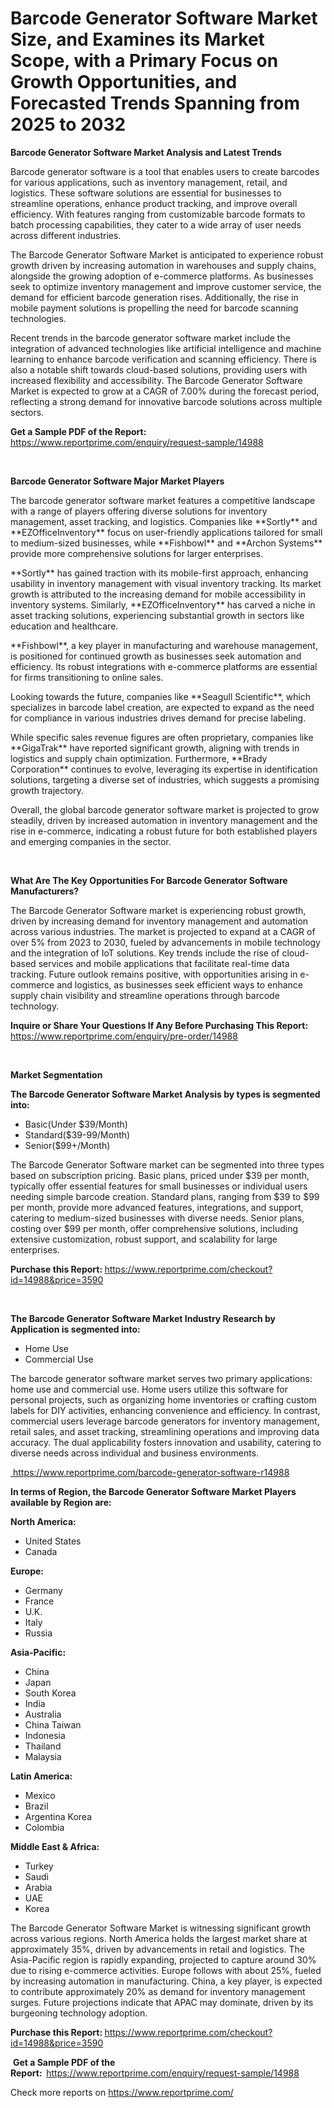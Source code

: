 <p><h1>Barcode Generator Software Market Size, and Examines its Market Scope, with a Primary Focus on Growth Opportunities, and Forecasted Trends Spanning from 2025 to 2032</h1></p><p><strong>Barcode Generator Software Market Analysis and Latest Trends</strong></p>
<p><p>Barcode generator software is a tool that enables users to create barcodes for various applications, such as inventory management, retail, and logistics. These software solutions are essential for businesses to streamline operations, enhance product tracking, and improve overall efficiency. With features ranging from customizable barcode formats to batch processing capabilities, they cater to a wide array of user needs across different industries.</p><p>The Barcode Generator Software Market is anticipated to experience robust growth driven by increasing automation in warehouses and supply chains, alongside the growing adoption of e-commerce platforms. As businesses seek to optimize inventory management and improve customer service, the demand for efficient barcode generation rises. Additionally, the rise in mobile payment solutions is propelling the need for barcode scanning technologies.</p><p>Recent trends in the barcode generator software market include the integration of advanced technologies like artificial intelligence and machine learning to enhance barcode verification and scanning efficiency. There is also a notable shift towards cloud-based solutions, providing users with increased flexibility and accessibility. The Barcode Generator Software Market is expected to grow at a CAGR of 7.00% during the forecast period, reflecting a strong demand for innovative barcode solutions across multiple sectors.</p></p>
<p><strong>Get a Sample PDF of the Report:&nbsp;</strong> <a href="https://www.reportprime.com/enquiry/request-sample/14988?utm_campaign=2314&utm_medium=2&utm_source=Github&utm_content=ia&utm_term=20032025&utm_id=barcode-generator-software">https://www.reportprime.com/enquiry/request-sample/14988</a></p>
<p>&nbsp;</p>
<p><strong>Barcode Generator Software Major Market Players</strong></p>
<p><p>The barcode generator software market features a competitive landscape with a range of players offering diverse solutions for inventory management, asset tracking, and logistics. Companies like **Sortly** and **EZOfficeInventory** focus on user-friendly applications tailored for small to medium-sized businesses, while **Fishbowl** and **Archon Systems** provide more comprehensive solutions for larger enterprises.</p><p>**Sortly** has gained traction with its mobile-first approach, enhancing usability in inventory management with visual inventory tracking. Its market growth is attributed to the increasing demand for mobile accessibility in inventory systems. Similarly, **EZOfficeInventory** has carved a niche in asset tracking solutions, experiencing substantial growth in sectors like education and healthcare.</p><p>**Fishbowl**, a key player in manufacturing and warehouse management, is positioned for continued growth as businesses seek automation and efficiency. Its robust integrations with e-commerce platforms are essential for firms transitioning to online sales.</p><p>Looking towards the future, companies like **Seagull Scientific**, which specializes in barcode label creation, are expected to expand as the need for compliance in various industries drives demand for precise labeling.</p><p>While specific sales revenue figures are often proprietary, companies like **GigaTrak** have reported significant growth, aligning with trends in logistics and supply chain optimization. Furthermore, **Brady Corporation** continues to evolve, leveraging its expertise in identification solutions, targeting a diverse set of industries, which suggests a promising growth trajectory.</p><p>Overall, the global barcode generator software market is projected to grow steadily, driven by increased automation in inventory management and the rise in e-commerce, indicating a robust future for both established players and emerging companies in the sector.</p></p>
<p>&nbsp;</p>
<p><strong>What Are The Key Opportunities For Barcode Generator Software Manufacturers?</strong></p>
<p><p>The Barcode Generator Software market is experiencing robust growth, driven by increasing demand for inventory management and automation across various industries. The market is projected to expand at a CAGR of over 5% from 2023 to 2030, fueled by advancements in mobile technology and the integration of IoT solutions. Key trends include the rise of cloud-based services and mobile applications that facilitate real-time data tracking. Future outlook remains positive, with opportunities arising in e-commerce and logistics, as businesses seek efficient ways to enhance supply chain visibility and streamline operations through barcode technology.</p></p>
<p><strong>Inquire or Share Your Questions If Any Before Purchasing This Report:</strong> <a href="https://www.reportprime.com/enquiry/pre-order/14988?utm_campaign=2314&utm_medium=2&utm_source=Github&utm_content=ia&utm_term=20032025&utm_id=barcode-generator-software">https://www.reportprime.com/enquiry/pre-order/14988</a></p>
<p>&nbsp;</p>
<p><strong>Market Segmentation</strong></p>
<p><strong>The Barcode Generator Software Market Analysis by types is segmented into:</strong></p>
<p><ul><li>Basic(Under $39/Month)</li><li>Standard($39-99/Month)</li><li>Senior($99+/Month)</li></ul></p>
<p><p>The Barcode Generator Software market can be segmented into three types based on subscription pricing. Basic plans, priced under $39 per month, typically offer essential features for small businesses or individual users needing simple barcode creation. Standard plans, ranging from $39 to $99 per month, provide more advanced features, integrations, and support, catering to medium-sized businesses with diverse needs. Senior plans, costing over $99 per month, offer comprehensive solutions, including extensive customization, robust support, and scalability for large enterprises.</p></p>
<p><strong>Purchase this Report:&nbsp;</strong><a href="https://www.reportprime.com/checkout?id=14988&price=3590&utm_campaign=2314&utm_medium=2&utm_source=Github&utm_content=ia&utm_term=20032025&utm_id=barcode-generator-software">https://www.reportprime.com/checkout?id=14988&price=3590</a></p>
<p>&nbsp;</p>
<p><strong>The Barcode Generator Software Market Industry Research by Application is segmented into:</strong></p>
<p><ul><li>Home Use</li><li>Commercial Use</li></ul></p>
<p><p>The barcode generator software market serves two primary applications: home use and commercial use. Home users utilize this software for personal projects, such as organizing home inventories or crafting custom labels for DIY activities, enhancing convenience and efficiency. In contrast, commercial users leverage barcode generators for inventory management, retail sales, and asset tracking, streamlining operations and improving data accuracy. The dual applicability fosters innovation and usability, catering to diverse needs across individual and business environments.</p></p>
<p><a href="https://www.reportprime.com/barcode-generator-software-r14988?utm_campaign=2314&utm_medium=2&utm_source=Github&utm_content=ia&utm_term=20032025&utm_id=barcode-generator-software">&nbsp;https://www.reportprime.com/barcode-generator-software-r14988</a></p>
<p><strong>In terms of Region, the Barcode Generator Software Market Players available by Region are:</strong></p>
<p>
    <p> <strong> North America: </strong>
        <ul>
            <li>United States</li>
            <li>Canada</li>
        </ul>
        </p> 
    <p> <strong> Europe: </strong>
        <ul>
            <li>Germany</li>
            <li>France</li>
            <li>U.K.</li>
            <li>Italy</li>
            <li>Russia</li>
        </ul>
        </p> 
    <p> <strong> Asia-Pacific: </strong>
        <ul>
            <li>China</li>
            <li>Japan</li>
            <li>South Korea</li>
            <li>India</li>
            <li>Australia</li>
            <li>China Taiwan</li>
            <li>Indonesia</li>
            <li>Thailand</li>
            <li>Malaysia</li>
        </ul>
        </p> 
    <p> <strong> Latin America: </strong>
        <ul>
            <li>Mexico</li>
            <li>Brazil</li>
            <li>Argentina Korea</li>
            <li>Colombia</li>
        </ul>
        </p> 
    <p> <strong> Middle East & Africa: </strong>
        <ul>
            <li>Turkey</li>
            <li>Saudi</li>
            <li>Arabia</li>
            <li>UAE</li>
            <li>Korea</li>
        </ul>
    </p>
    </p>
<p><p>The Barcode Generator Software Market is witnessing significant growth across various regions. North America holds the largest market share at approximately 35%, driven by advancements in retail and logistics. The Asia-Pacific region is rapidly expanding, projected to capture around 30% due to rising e-commerce activities. Europe follows with about 25%, fueled by increasing automation in manufacturing. China, a key player, is expected to contribute approximately 20% as demand for inventory management surges. Future projections indicate that APAC may dominate, driven by its burgeoning technology adoption.</p></p>
<p><strong>Purchase this Report: </strong><a href="https://www.reportprime.com/checkout?id=14988&price=3590&utm_campaign=2314&utm_medium=2&utm_source=Github&utm_content=ia&utm_term=20032025&utm_id=barcode-generator-software">https://www.reportprime.com/checkout?id=14988&price=3590</a></p>
<p>&nbsp;<strong>Get a Sample PDF of the Report:&nbsp;&nbsp;</strong><a href="https://www.reportprime.com/enquiry/request-sample/14988?utm_campaign=2314&utm_medium=2&utm_source=Github&utm_content=ia&utm_term=20032025&utm_id=barcode-generator-software">https://www.reportprime.com/enquiry/request-sample/14988</a></p>
<p><strong></strong></p>
<p>Check more reports on <a href="https://www.reportprime.com/?utm_campaign=2314&utm_medium=2&utm_source=Github&utm_content=ia&utm_term=20032025&utm_id=barcode-generator-software">https://www.reportprime.com/</a></p>